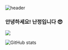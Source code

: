 ![header](https://capsule-render.vercel.app/api?type=waving&color=0:f6a6a6,100:da96e8&height=300&section=header&text=For%20Better%20Jeong&fontSize=55&animation=fadeIn&fontColor=212121)

### 안녕하세요! 난정입니다 😎

<a href="https://betterjeong.github.io/" target="_blank"><img src="https://img.shields.io/badge/Blog-ffffff?style=flat-square&logo=GitHub%20Pages&logoColor=white"></a>

![GitHub stats](https://github-readme-stats.vercel.app/api?username=BetterJeong&show_icons=true&theme=radical)
